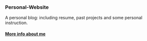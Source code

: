 <h3> Personal-Website</h3>
A personal blog: including resume, past projects and some personal instruction.
<h4><a href="http://ec2-52-0-129-137.compute-1.amazonaws.com/profile/"> More info about me </a></h4>
